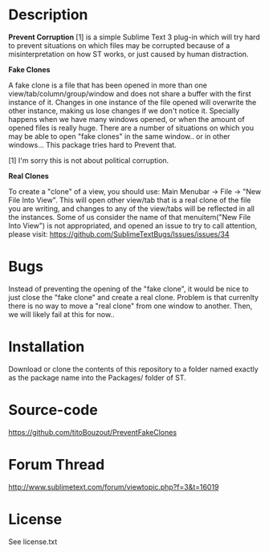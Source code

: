 # Description

**Prevent Corruption** [1] is a simple Sublime Text 3 plug-in which will
try hard to prevent situations on which files may be corrupted because
of a misinterpretation on how ST works, or just caused by human
distraction.

**Fake Clones**

A fake clone is a file that has been opened in more than one
view/tab/column/group/window and does not share a buffer with the first
instance of it. Changes in one instance of the file opened will
overwrite the other instance, making us lose changes if we don't notice
it.​ Specially happens when we have many windows opened, or when the
amount of opened files is really huge.​ There are a number of situations
on which you may be able to open "fake clones" in the same window.. or
in other windows... This package tries hard to Prevent that.

[1] ​I'm sorry this is not about political corruption.

**Real Clones**

To create a "clone" of a view, you should use: Main Menubar -\> File -\>
"New File Into View". This will open other view/tab that is a real clone
of the file you are writing, and changes to any of the view/tabs will be
reflected in all the instances. Some of us consider the name of that
menuitem("New File Into View") is not appropriated, and opened an issue
to try to call attention, please visit:
https://github.com/SublimeTextBugs/Issues/issues/34

# Bugs

Instead of preventing the opening of the "fake clone", it would be nice
to just close the "fake clone" and create a real clone. Problem is that
currenlty there is no way to move a "real clone" from one window to
another. Then, we will likely fail at this for now..

# Installation

Download or clone the contents of this repository to a folder named exactly as the package name into the Packages/ folder of ST.

# Source-code

https://github.com/titoBouzout/PreventFakeClones

# Forum Thread​​

http://www.sublimetext.com/forum/viewtopic.php?f=3&t=16019

# License

See license.txt

  [Sublime Text 3+]: http://www.sublimetext.com/
  [Package Control 2+]: https://sublime.wbond.net/installation
